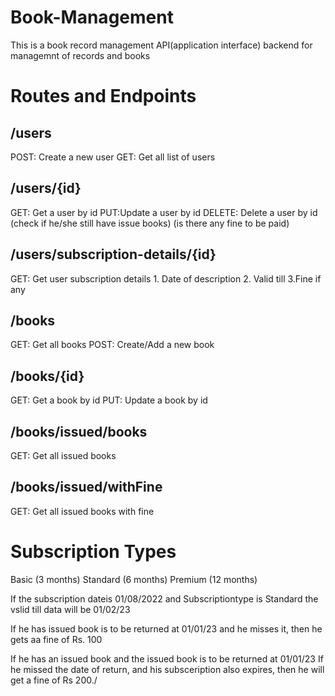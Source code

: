 # Book-Management


This is a book record management API(application interface)  backend for managemnt of records and books

#  Routes and Endpoints

## /users
POST: Create a new user
GET: Get all list of users


## /users/{id}
GET: Get a user by id
PUT:Update a user by id
DELETE: Delete a user by id (check if he/she still have issue books) (is there any fine to be paid)

## /users/subscription-details/{id}
GET: Get user subscription details
    1. Date of description
    2. Valid till
    3.Fine if any


## /books
GET: Get all books
POST: Create/Add a new book

## /books/{id}
GET: Get a book by id
PUT: Update a book by id


## /books/issued/books
GET: Get all issued books


## /books/issued/withFine
GET: Get all issued books with fine


# Subscription Types

Basic (3 months)
Standard (6 months)
Premium (12 months)

If the subscription dateis 01/08/2022
and Subscriptiontype is Standard
the vslid till data will be 01/02/23

If he has issued book is to be returned at 01/01/23
and he misses it, then he gets aa fine of Rs. 100


If he has an issued book and the issued book is to be returned at 01/01/23
If he missed the date of return, and his subsceription also expires, then he will get a
fine of Rs 200./


